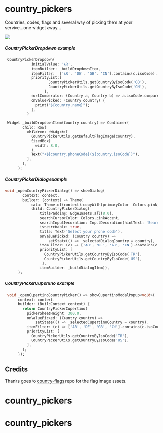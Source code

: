# country_pickers

Countries, codes, flags and several way of picking them at your service...one widget away...

![](art/cp.gif)


##### CountryPickerDropdown example

```dart
 CountryPickerDropdown(
            initialValue: 'AR',
            itemBuilder: _buildDropdownItem,
            itemFilter:  ['AR', 'DE', 'GB', 'CN'].contains(c.isoCode),
            priorityList:[
                    CountryPickerUtils.getCountryByIsoCode('GB'),
                    CountryPickerUtils.getCountryByIsoCode('CN'),
                  ],
            sortComparator: (Country a, Country b) => a.isoCode.compareTo(b.isoCode),
            onValuePicked: (Country country) {
              print("${country.name}");
            },
          )
```


```dart
 Widget _buildDropdownItem(Country country) => Container(
        child: Row(
          children: <Widget>[
            CountryPickerUtils.getDefaultFlagImage(country),
            SizedBox(
              width: 8.0,
            ),
            Text("+${country.phoneCode}(${country.isoCode})"),
          ],
        ),
      );
```


##### CountryPickerDialog example

```dart
void _openCountryPickerDialog() => showDialog(
        context: context,
        builder: (context) => Theme(
            data: Theme.of(context).copyWith(primaryColor: Colors.pink),
            child: CountryPickerDialog(
                titlePadding: EdgeInsets.all(8.0),
                searchCursorColor: Colors.pinkAccent,
                searchInputDecoration: InputDecoration(hintText: 'Search...'),
                isSearchable: true,
                title: Text('Select your phone code'),
                onValuePicked: (Country country) =>
                    setState(() => _selectedDialogCountry = country),
                itemFilter: (c) => ['AR', 'DE', 'GB', 'CN'].contains(c.isoCode),
                priorityList: [
                  CountryPickerUtils.getCountryByIsoCode('TR'),
                  CountryPickerUtils.getCountryByIsoCode('US'),
                 ],
                itemBuilder: _buildDialogItem)),
      );
```



##### CountryPickerCupertino example

```dart
 void _openCupertinoCountryPicker() => showCupertinoModalPopup<void>(
      context: context,
      builder: (BuildContext context) {
        return CountryPickerCupertino(
          pickerSheetHeight: 300.0,
          onValuePicked: (Country country) =>
              setState(() => _selectedCupertinoCountry = country),
          itemFilter: (c) => ['AR', 'DE', 'GB', 'CN'].contains(c.isoCode),
          priorityList: [
            CountryPickerUtils.getCountryByIsoCode('TR'),
            CountryPickerUtils.getCountryByIsoCode('US'),
          ],
        );
      });
```


## Credits

Thanks goes to [country-flags](https://github.com/hjnilsson/country-flags) repo for the flag image assets.
# country_pickers
# country_pickers
